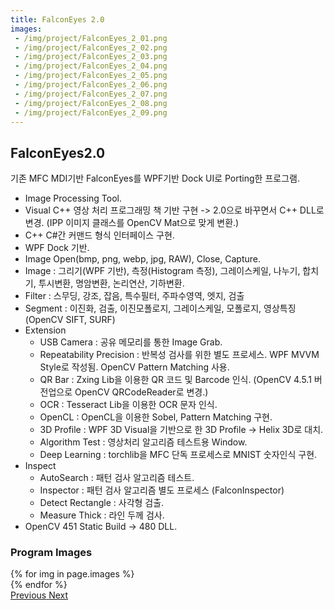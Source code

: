 ```yaml
---
title: FalconEyes 2.0
images:
 - /img/project/FalconEyes_2_01.png
 - /img/project/FalconEyes_2_02.png
 - /img/project/FalconEyes_2_03.png
 - /img/project/FalconEyes_2_04.png
 - /img/project/FalconEyes_2_05.png
 - /img/project/FalconEyes_2_06.png
 - /img/project/FalconEyes_2_07.png
 - /img/project/FalconEyes_2_08.png
 - /img/project/FalconEyes_2_09.png
---
```


## FalconEyes2.0
기존 MFC MDI기반 FalconEyes를 WPF기반 Dock UI로 Porting한 프로그램.

- Image Processing Tool.
- Visual C++ 영상 처리 프로그래밍 책 기반 구현 -> 2.0으로 바꾸면서 C++ DLL로 변경.
  (IPP 이미지 클래스를 OpenCV Mat으로 맞게 변환.)
- C++ C#간 커맨드 형식 인터페이스 구현.
- WPF Dock 기반.
- Image Open(bmp, png, webp, jpg, RAW), Close, Capture.
- Image : 그리기(WPF 기반), 측정(Histogram 측정), 그레이스케일, 나누기, 합치기, 투시변환, 명암변환, 논리연산, 기하변환.
- Filter : 스무딩, 강조, 잡음, 특수필터, 주파수영역, 엣지, 검출
- Segment : 이진화, 검출, 이진모폴로지, 그레이스케일, 모폴로지, 영상특징 (OpenCV SIFT, SURF)
- Extension
  - USB Camera : 공유 메모리를 통한 Image Grab.
  - Repeatability Precision : 반복성 검사를 위한 별도 프로세스. WPF MVVM Style로 작성됨. OpenCV Pattern Matching 사용.
  - QR Bar : Zxing Lib을 이용한 QR 코드 및 Barcode 인식. (OpenCV 4.5.1 버전업으로 OpenCV QRCodeReader로 변경.)
  - OCR : Tesseract Lib을 이용한 OCR 문자 인식.
  - OpenCL : OpenCL을 이용한 Sobel, Pattern Matching 구현.
  - 3D Profile : WPF 3D Visual을 기반으로 한 3D Profile -> Helix 3D로 대치.
  - Algorithm Test : 영상처리 알고리즘 테스트용 Window.
  - Deep Learning : torchlib을 MFC 단독 프로세스로 MNIST 숫자인식 구현.
- Inspect
  - AutoSearch : 패턴 검사 알고리즘 테스트.
  - Inspector : 패턴 검사 알고리즘 별도 프로세스 (FalconInspector)
  - Detect Rectangle : 사각형 검출.
  - Measure Thick : 라인 두께 검사.
- OpenCV 451 Static Build -> 480 DLL.
  
### Program Images

<div id="carouselExampleControls" class="carousel slide mb-4" data-ride="carousel">
    <div class="carousel-inner">
        {% for img in page.images %}
            <div class="carousel-item {% if forloop.first %}active{% endif %}">
                <img src="{{ img }}" class="d-block w-100" alt="">
            </div>
        {% endfor %}
    </div>
    <a class="carousel-control-prev" href="#carouselExampleControls" role="button" data-slide="prev">
        <span class="carousel-control-prev-icon" aria-hidden="true"></span>
        <span class="sr-only">Previous</span>
    </a>
    <a class="carousel-control-next" href="#carouselExampleControls" role="button" data-slide="next">
        <span class="carousel-control-next-icon" aria-hidden="true"></span>
        <span class="sr-only">Next</span>
    </a>
</div>
